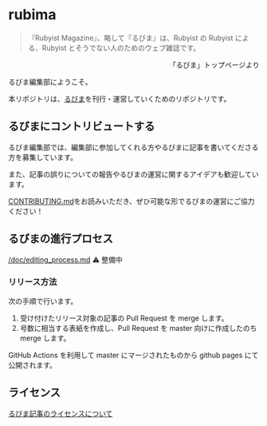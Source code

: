 # rubima

> 『Rubyist Magazine』、略して『るびま』は、Rubyist の Rubyist による、Rubyist とそうでない人のためのウェブ雑誌です。

<div style="text-align: right;">
「るびま」トップページより
</div>

るびま編集部にようこそ。

本リポジトリは、[るびま](https://magazine.rubyist.net)を刊行・運営していくためのリポジトリです。

## るびまにコントリビュートする

るびま編集部では、編集部に参加してくれる方やるびまに記事を書いてくださる方を募集しています。

また、記事の誤りについての報告やるびまの運営に関するアイデアも歓迎しています。

[CONTRIBUTING.md](/CONTRIBUTING.md)をお読みいただき、ぜひ可能な形でるびまの運営にご協力ください！

## るびまの進行プロセス

[/doc/editing_process.md](/doc/editing_process.md) ⚠️ 整備中

### リリース方法

次の手順で行います。

1. 受け付けたリリース対象の記事の Pull Request を merge します。
2. 号数に相当する表紙を作成し、Pull Request を master 向けに作成したのち merge します。

GitHub Actions を利用して master にマージされたものから github pages にて公開されます。

## ライセンス

[るびま記事のライセンスについて](license.md)
